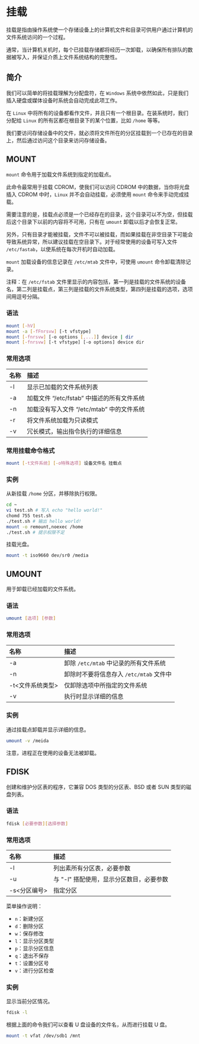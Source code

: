 # 挂载

挂载是指由操作系统使一个存储设备上的计算机文件和目录可供用户通过计算机的文件系统访问的一个过程。

通常，当计算机关机时，每个已挂载存储都将经历一次卸载，以确保所有排队的数据被写入，并保证介质上文件系统结构的完整性。

<!-- markdownlint-disable MD024 -->

## 简介

我们可以简单的将挂载理解为分配盘符，在 `Windows` 系统中依然如此，只是我们插入硬盘或媒体设备时系统会自动完成此项工作。

在 `Linux` 中将所有的设备都看作文件，并且只有一个根目录。在装系统时，我们分配给 `Linux` 的所有区都在根目录下的某个位置，比如 `/home` 等等。

我们要访问存储设备中的文件，就必须将文件所在的分区挂载到一个已存在的目录上，然后通过访问这个目录来访问存储设备。

## MOUNT

`mount` 命令用于加载文件系统到指定的加载点。

此命令最常用于挂载 CDROM，使我们可以访问 CDROM 中的数据，当你将光盘插入 CDROM 中时，`Linux` 并不会自动挂载，必须使用 `mount` 命令来手动完成挂载。

需要注意的是，挂载点必须是一个已经存在的目录，这个目录可以不为空，但挂载后这个目录下以前的内容将不可用，只有在 `umount` 卸载以后才会恢复正常。

另外，只有目录才能被挂载，文件不可以被挂载，而如果挂载在非空目录下可能会导致系统异常，所以建议挂载在空目录下。对于经常使用的设备可写入文件 `/etc/fastab`，以使系统在每次开机时自动加载。

`mount` 加载设备的信息记录在 `/etc/mtab` 文件中，可使用 `umount` 命令卸载清除记录。

注释：在 `/etc/fstab` 文件里显示的内容包括，第一列是挂载的文件系统的设备名，第二列是挂载点，第三列是挂载的文件系统类型，第四列是挂载的选项，选项间用逗号分隔。

### 语法

```bash
mount [-hV]
mount -a [-fFnrsvw] [-t vfstype]
mount [-fnrsvw] [-o options [,...]] device | dir
mount [-fnrsvw] [-t vfstype] [-o options] device dir
```

### 常用选项

| 名称 | 描述                                       |
| :--- | :----------------------------------------- |
| -l   | 显示已加载的文件系统列表                   |
| -a   | 加载文件 “/etc/fstab” 中描述的所有文件系统 |
| -n   | 加载没有写入文件 “/etc/mtab” 中的文件系统  |
| -r   | 将文件系统加载为只读模式                   |
| -v   | 冗长模式，输出指令执行的详细信息           |

### 常用挂载命令格式

```bash
mount [-t文件系统] [-o特殊选项] 设备文件名 挂载点
```

### 实例

从新挂载 `/home` 分区，并移除执行权限。

```bash
cd ~
vi test.sh # 写入 echo "hello world!"
chomd 755 test.sh
./test.sh # 输出 hello world!
mount -o remount,noexec /home
./test.sh # 提示权限不足
```

挂载光盘。

```bash
mount -t iso9660 dev/sr0 /media
```

## UMOUNT

用于卸载已经加载的文件系统。

### 语法

```bash
umount [选项] [参数]
```

### 常用选项

| 名称             | 描述                                    |
| :--------------- | :-------------------------------------- |
| -a               | 卸除 `/etc/mtab` 中记录的所有文件系统   |
| -n               | 卸除时不要将信息存入 `/etc/mtab` 文件中 |
| -t<文件系统类型> | 仅卸除选项中所指定的文件系统            |
| -v               | 执行时显示详细的信息                    |

### 实例

通过挂载点卸载并显示详细的信息。

```bash
umount -v /meida
```

注意，进程正在使用的设备无法被卸载。

## FDISK

创建和维护分区表的程序，它兼容 DOS 类型的分区表、BSD 或者 SUN 类型的磁盘列表。

### 语法

```bash
fdisk [必要参数][选择参数]
```

### 常用选项

| 名称         | 描述                                     |
| :----------- | :--------------------------------------- |
| -l           | 列出素所有分区表，必要参数               |
| -u           | 与 "-l" 搭配使用，显示分区数目，必要参数 |
| -s<分区编号> | 指定分区                                 |

菜单操作说明：

- `n`：新建分区
- `d`：删除分区
- `w`：保存修改
- `l`：显示分区类型
- `p`：显示分区信息
- `q`：退出不保存
- `t`：设置分区号
- `v`：进行分区检查

### 实例

显示当前分区情况。

```bash
fdisk -l
```

根据上面的命令我们可以查看 U 盘设备的文件名，从而进行挂载 U 盘。

```bash
mount -t vfat /dev/sdb1 /mnt
```
